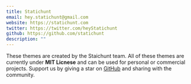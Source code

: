 ```yaml
---
title: Statichunt
email: hey.statichunt@gmail.com
website: https://statichunt.com
twitter: https://twitter.com/heyStatichunt
github: https://github.com/statichunt
description: ""
---
```

These themes are created by the Staichunt team. All of these themes are currently under **MIT Licnese** and can be used for personal or commercial projects. Support us by giving a star on <a href="https://github.com/statichunt/statichunt" target="_blank">GitHub</a> and sharing with the community.
